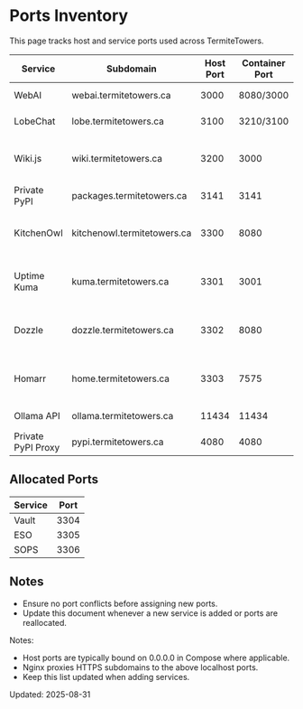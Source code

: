 <!--
TermiteTowers Continuous Code Management Header TEMPLATE
% ccm_modify_date: 2025-09-01 15:47:12 %
% ccm_author: mpegg %
% ccm_author_email: mpegg@hotmail.com %
% ccm_repo: https://github.com/mpegg007/TermiteTowers.git %
% ccm_branch: dev1 %
% ccm_object_id: wiki/ports.md:0 %
% ccm_commit_id: unknown %
% ccm_commit_count: 0 %
% ccm_commit_message: unknown %
% ccm_commit_author: unknown %
% ccm_commit_email: unknown %
% ccm_commit_date: 1970-01-01 00:00:00 +0000 %
% ccm_file_last_modified: 2025-09-01 10:51:53 %
% ccm_file_name: ports.md %
% ccm_file_type: text/plain %
% ccm_file_encoding: us-ascii %
% ccm_file_eol: CRLF %
% ccm_path: wiki/ports.md %
% ccm_blob_sha: 376f68556ce024928b54f7f65083cf70e0652de5 %
% ccm_exec: no %
% ccm_size: 2823 %
% ccm_tag:  %
tt-ccm.header.end
-->

# Ports Inventory

This page tracks host and service ports used across TermiteTowers.

| Service        | Subdomain                  | Host Port | Container Port | Notes                                      |
|----------------|----------------------------|-----------|----------------|--------------------------------------------|
| WebAI          | webai.termitetowers.ca     | 3000      | 8080/3000      | Nginx -> localhost:3000                    |
| LobeChat       | lobe.termitetowers.ca      | 3100      | 3210/3100      | Nginx -> localhost:3100                    |
| Wiki.js        | wiki.termitetowers.ca      | 3200      | 3000           | Nginx -> localhost:3200; Docker 3200:3000  |
| Private PyPI   | packages.termitetowers.ca  | 3141      | 3141           | Nginx -> localhost:3141                    |
| KitchenOwl     | kitchenowl.termitetowers.ca| 3300      | 8080           | Nginx -> localhost:3300; Docker 3300:8080  |
| Uptime Kuma    | kuma.termitetowers.ca      | 3301      | 3001           | Nginx -> localhost:3301; Docker 3301:3001  |
| Dozzle         | dozzle.termitetowers.ca    | 3302      | 8080           | Nginx -> localhost:3302; Docker 3302:8080  |
| Homarr         | home.termitetowers.ca      | 3303      | 7575           | Nginx -> localhost:3303; Docker 3303:7575  |
| Ollama API     | ollama.termitetowers.ca    | 11434     | 11434          | Nginx -> localhost:11434                   |
| Private PyPI Proxy | pypi.termitetowers.ca  | 4080      | 4080           | Nginx -> localhost:4080                    |

## Allocated Ports

| Service | Port  |
|---------|-------|
| Vault   | 3304  |
| ESO     | 3305  |
| SOPS    | 3306  |

## Notes
- Ensure no port conflicts before assigning new ports.
- Update this document whenever a new service is added or ports are reallocated.

Notes:
- Host ports are typically bound on 0.0.0.0 in Compose where applicable.
- Nginx proxies HTTPS subdomains to the above localhost ports.
- Keep this list updated when adding services.

Updated: 2025-08-31
